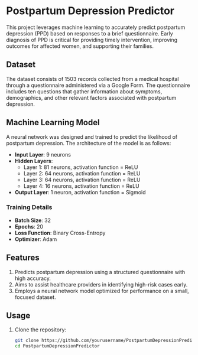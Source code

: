 # Postpartum Depression Predictor  

This project leverages machine learning to accurately predict postpartum depression (PPD) based on responses to a brief questionnaire. Early diagnosis of PPD is critical for providing timely intervention, improving outcomes for affected women, and supporting their families.  

## Dataset  
The dataset consists of 1503 records collected from a medical hospital through a questionnaire administered via a Google Form. The questionnaire includes ten questions that gather information about symptoms, demographics, and other relevant factors associated with postpartum depression.  

## Machine Learning Model  
A neural network was designed and trained to predict the likelihood of postpartum depression. The architecture of the model is as follows:  

- **Input Layer**: 9 neurons  
- **Hidden Layers**:  
  - Layer 1: 81 neurons, activation function = ReLU  
  - Layer 2: 64 neurons, activation function = ReLU  
  - Layer 3: 64 neurons, activation function = ReLU  
  - Layer 4: 16 neurons, activation function = ReLU  
- **Output Layer**: 1 neuron, activation function = Sigmoid  

### Training Details  
- **Batch Size**: 32  
- **Epochs**: 20  
- **Loss Function**: Binary Cross-Entropy  
- **Optimizer**: Adam  

## Features  
1. Predicts postpartum depression using a structured questionnaire with high accuracy.  
2. Aims to assist healthcare providers in identifying high-risk cases early.  
3. Employs a neural network model optimized for performance on a small, focused dataset.  

## Usage  
1. Clone the repository:  
   ```bash
   git clone https://github.com/yourusername/PostpartumDepressionPredictor.git
   cd PostpartumDepressionPredictor

